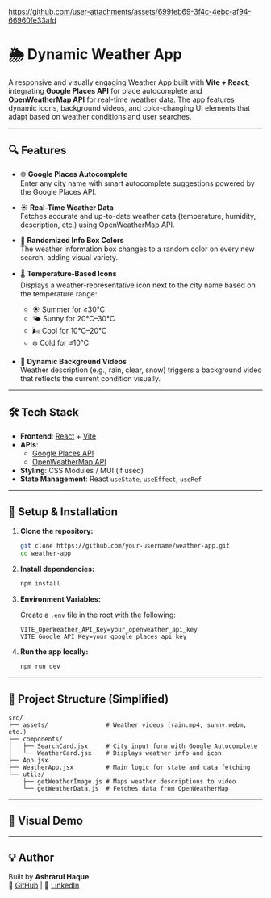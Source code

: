 https://github.com/user-attachments/assets/699feb69-3f4c-4ebc-af94-66960fe33afd
# 🌦️ Dynamic Weather App

A responsive and visually engaging Weather App built with **Vite + React**, integrating **Google Places API** for place autocomplete and **OpenWeatherMap API** for real-time weather data. The app features dynamic icons, background videos, and color-changing UI elements that adapt based on weather conditions and user searches.

---

## 🔍 Features

- 🌐 **Google Places Autocomplete**  
  Enter any city name with smart autocomplete suggestions powered by the Google Places API.

- ☀️ **Real-Time Weather Data**  
  Fetches accurate and up-to-date weather data (temperature, humidity, description, etc.) using OpenWeatherMap API.

- 🎨 **Randomized Info Box Colors**  
  The weather information box changes to a random color on every new search, adding visual variety.

- 🌡️ **Temperature-Based Icons**  
  Displays a weather-representative icon next to the city name based on the temperature range:
  - ☀️ Summer for ≥30°C
  - 🌤️ Sunny for 20°C–30°C
  - 🌬️ Cool for 10°C–20°C
  - ❄️ Cold for ≤10°C

- 🎥 **Dynamic Background Videos**  
  Weather description (e.g., rain, clear, snow) triggers a background video that reflects the current condition visually.

---

## 🛠 Tech Stack

- **Frontend**: [React](https://reactjs.org/) + [Vite](https://vitejs.dev/)
- **APIs**:
  - [Google Places API](https://developers.google.com/maps/documentation/places/web-service/autocomplete)
  - [OpenWeatherMap API](https://openweathermap.org/api)
- **Styling**: CSS Modules / MUI (if used)
- **State Management**: React `useState`, `useEffect`, `useRef`

---

## 🚀 Setup & Installation

1. **Clone the repository:**
   ```bash
   git clone https://github.com/your-username/weather-app.git
   cd weather-app
   ```

2. **Install dependencies:**
   ```bash
   npm install
   ```

3. **Environment Variables:**

   Create a `.env` file in the root with the following:
   ```env
   VITE_OpenWeather_API_Key=your_openweather_api_key
   VITE_Google_API_Key=your_google_places_api_key
   ```

4. **Run the app locally:**
   ```bash
   npm run dev
   ```

---

## 📁 Project Structure (Simplified)

```
src/
├── assets/                # Weather videos (rain.mp4, sunny.webm, etc.)
├── components/
│   ├── SearchCard.jsx     # City input form with Google Autocomplete
│   └── WeatherCard.jsx    # Displays weather info and icon
├── App.jsx
├── WeatherApp.jsx         # Main logic for state and data fetching
└── utils/
    ├── getWeatherImage.js # Maps weather descriptions to video
    └── getWeatherData.js  # Fetches data from OpenWeatherMap
```

---

## 🎨 Visual Demo


---

## 💡 Author

Built by **Ashrarul Haque**  
🔗 [GitHub](https://github.com/ashrarulhaque) | 💼 [LinkedIn](https://www.linkedin.com/in/ashrarul)
